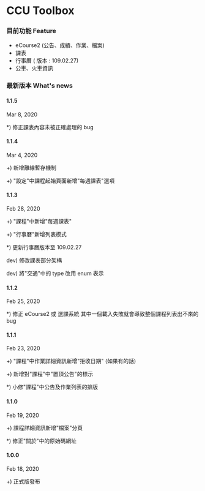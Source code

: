 # CCU Toolbox



### 目前功能 Feature

- eCourse2 (公告、成績、作業、檔案)
- 課表
- 行事曆 ( 版本 : 109.02.27)
- 公車、火車資訊



### 最新版本 What's news

#### 1.1.5

Mar 8, 2020

*) 修正課表內容未被正確處理的 bug

#### 1.1.4

Mar 4, 2020

+) 新增離線暫存機制

+) "設定"中課程起始頁面新增"每週課表"選項

#### 1.1.3

Feb 28, 2020

+) "課程"中新增"每週課表"

+) "行事曆"新增列表模式

*) 更新行事曆版本至 109.02.27

dev) 修改課表部分架構

dev) 將"交通"中的 type 改用 enum 表示

#### 1.1.2

Feb 25, 2020

*) 修正 eCourse2 或 選課系統 其中一個載入失敗就會導致整個課程列表出不來的 bug

#### 1.1.1

Feb 23, 2020

+) "課程"中作業詳細資訊新增"拒收日期" (如果有的話)

+) 新增對"課程"中"置頂公告"的標示

*) 小修"課程"中公告及作業列表的排版

#### 1.1.0

Feb 19, 2020

+) 課程詳細資訊新增"檔案"分頁

*) 修正"關於"中的原始碼網址

#### 1.0.0

Feb 18, 2020

+) 正式版發布